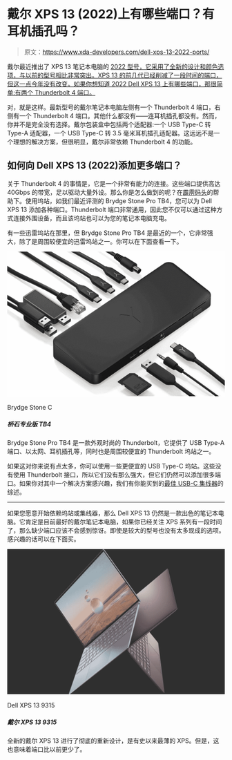 # 戴尔 XPS 13 (2022)上有哪些端口？有耳机插孔吗？

> 原文：<https://www.xda-developers.com/dell-xps-13-2022-ports/>

戴尔最近推出了 XPS 13 笔记本电脑的 [2022 型号，它采用了全新的设计和颜色选项，与以前的型号相比非常突出。XPS 13 的前几代已经削减了一段时间的端口，但这一点今年没有改变。如果你想知道 2022 Dell XPS 13 上有哪些端口，那很简单:有两个 Thunderbolt 4 端口。](https://www.xda-developers.com/dell-xps-13-2022/)

对，就是这样。最新型号的戴尔笔记本电脑左侧有一个 Thunderbolt 4 端口，右侧有一个 Thunderbolt 4 端口。其他什么都没有——连耳机插孔都没有。然而，你并不是完全没有选择。戴尔包装盒中包括两个适配器:一个 USB Type-C 转 Type-A 适配器，一个 USB Type-C 转 3.5 毫米耳机插孔适配器。这远远不是一个理想的解决方案，但很明显，戴尔非常依赖 Thunderbolt 4 的功能。

## 如何向 Dell XPS 13 (2022)添加更多端口？

关于 Thunderbolt 4 的事情是，它是一个非常有能力的连接。这些端口提供高达 40Gbps 的带宽，足以驱动大量外设。那么你是怎么做到的呢？在[霹雳码头](https://www.xda-developers.com/best-thunderbolt-docks/)的帮助下。使用坞站，如我们最近评测的 Brydge Stone Pro TB4，您可以为 Dell XPS 13 添加各种端口。Thunderbolt 端口非常通用，因此您不仅可以通过这种方式连接外围设备，而且该坞站也可以为您的笔记本电脑充电。

有一些迅雷坞站在那里，但 Brydge Stone Pro TB4 是最近的一个，它非常强大，除了是周围较便宜的迅雷坞站之一。你可以在下面查看一下。

 <picture>![The Brydge Stone C gives you a total of 12 ports for all the expansion you need. It Includes four USB Type-A ports, up to three display outputs, GIgabit Ethernet, and more, all in a sleek and modern chassis. It's very compact, but very capable, and it even supports power delivery to your laptop.](img/bc51d5f425913eb3e4246ca503762faf.png)</picture> 

Brydge Stone C

##### 桥石专业版 TB4

Brydge Stone Pro TB4 是一款外观时尚的 Thunderbolt，它提供了 USB Type-A 端口、以太网、耳机插孔等，同时也是周围较便宜的 Thunderbolt 坞站之一。

如果这对你来说有点太多，你可以使用一些更便宜的 USB Type-C 坞站。这些没有使用 Thunderbolt 接口，所以它们没有那么强大，但它们仍然可以添加很多端口。如果你对其中一个解决方案感兴趣，我们有你能买到的[最佳 USB-C 集线器](https://www.xda-developers.com/best-usb-c-hub/)的综述。

* * *

如果您愿意开始依赖坞站或集线器，那么 Dell XPS 13 仍然是一款出色的笔记本电脑。它肯定是目前最好的戴尔笔记本电脑，如果你已经关注 XPS 系列有一段时间了，那么缺少端口应该不会感到惊讶。即使是较大的型号也没有太多现成的选项。感兴趣的话可以在下面买。

 <picture>![The new Dell XPS 13 comes with a complete redesign, coming in Sky and Umber colors. It's also the thinnest and lightest XPS laptop ever.](img/08d2cd9cbd9b1f8c7b48bc5c77b18c38.png)</picture> 

Dell XPS 13 9315

##### 戴尔 XPS 13 9315

全新的戴尔 XPS 13 进行了彻底的重新设计，是有史以来最薄的 XPS。但是，这也意味着端口比以前更少了。